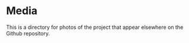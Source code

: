 # Media

This is a directory for photos of the project that appear elsewhere on the Github repository.
